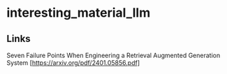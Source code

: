 # interesting_material_llm

## Links
Seven Failure Points When Engineering a Retrieval Augmented Generation System [https://arxiv.org/pdf/2401.05856.pdf]
